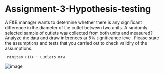 # Assignment-3-Hypothesis-testing
 A F&B manager wants to determine whether there is any significant difference in the diameter of the cutlet between two units. A randomly selected sample of cutlets was collected from both units and measured? Analyze the data and draw inferences at 5% significance level. Please state the assumptions and tests that you carried out to check validity of the assumptions.


     Minitab File : Cutlets.mtw
![image](https://user-images.githubusercontent.com/93342642/148748645-39da096d-fd9c-46f0-bb64-352aaf404fd2.png)
